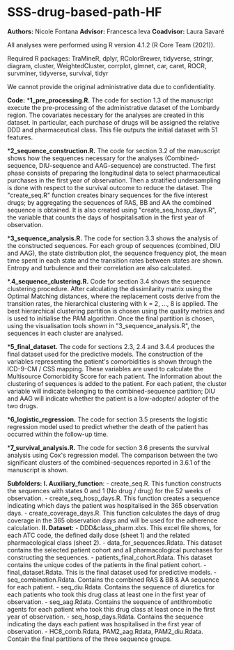 # SSS-drug-based-path-HF
**Authors:** Nicole Fontana
**Advisor:** Francesca Ieva
**Coadvisor:** Laura Savaré

All analyses were performed using R version 4.1.2 (R Core Team (2021)).

Required R packages: TraMineR, dplyr, RColorBrewer, tidyverse, stringr, diagram, cluster, WeightedCluster, corrplot, glmnet, car, caret, ROCR,
survminer, tidyverse, survival, tidyr 


We cannot provide the original administrative data due to confidentiality.

**Code:**
***1_pre_processing.R.** The code for section 1.3 of the manuscript execute the pre-processing of the 	administrative dataset of the Lombardy region. The covariates necessary for the analyses are created in this 	     dataset. In particular, each purchase of drugs will be assigned the relative DDD and pharmaceutical class. This 	     file outputs the initial dataset with 51 features.

***2_sequence_construction.R.** The code for section 3.2 of the manuscript shows how the sequences necessary for the analyses (Combined-sequence, DIU-sequence and AAG-sequence) are constructed. The first phase consists of preparing the longitudinal data to select pharmaceutical purchases in the first year of observation. Then a stratified undersampling is done with respect to the survival outcome to reduce the dataset. The "create_seq.R" function creates binary sequences for the five interest drugs; by aggregating the sequences of RAS, BB and AA the combined sequence is obtained. It is also created using "create_seq_hosp_days.R", the variable that counts the days of hospitalisation in the first year of observation.

***3_sequence_analysis.R.** The code for section 3.3 shows the analysis of the constructed sequences. For   each group of sequences (combined, DIU and AAG), the state distribution plot, the sequence frequency plot, the mean time spent in each state and the transition rates between states are shown. Entropy and turbulence and their correlation are also calculated.

*.**4_sequence_clustering.R.** Code for section 3.4 shows the sequence clustering procedure. After calculating         the dissimilarity matrix using the Optimal Matching distances, where the replacement costs derive from the             transition rates, the hierarchical clustering with k = 2, ..., 8 is applied. The best hierarchical clustering           partition is chosen using the quality metrics and is used to initialise the PAM algorithm. Once the final               partition is chosen, using the visualisation tools shown in "3_sequence_analysis.R", the sequences in each             cluster are analysed.

***5_final_dataset.** The code for sections 2.3, 2.4 and 3.4.4 produces the final dataset used for the 	predictive models. The construction of the variables representing the patient's comorbidities is shown through the ICD-9-CM / CSS mapping. These variables are used to calculate the Multisource Comorbidity Score for each patient. The information about the clustering of sequences is added to the patient. For each patient, the cluster variable will indicate belonging to the combined-sequence partition; DIU and AAG will indicate whether the patient is a low-adopter/ adopter of the two drugs.

***6_logistic_regression.** The code for section 3.5 presents the logistic regression model used to predict 	      whether the death of the patient has occurred within the follow-up time.

***7_survival_analysis.R.** The code for section 3.6 presents the survival analysis using Cox's regression           model. The comparison between the two significant clusters of the combined-sequences reported in 3.6.1 of the           manuscript is shown.

**Subfolders:**
**I. Auxiliary_function**:
	- create_seq.R. This function constructs the sequences with states 0 and 1 (No drug / drug) for the 52 weeks of 	  observation.
	- create_seq_hosp_days.R. This function creates a sequence indicating which days the patient was hospitalised 		in the 365 observation days.
	- create_coverage_days.R. This function calculates the days of drug coverage in the 365 observation days and 	       will be used for the adherence calculation.
**II. Dataset:**
	- DDD&class_pharm.xlxs. This excel file shows, for each ATC code, the defined daily dose (sheet 1) and the 	     related pharmacological class (sheet 2).
	- data_for_sequences.Rdata. This dataset contains the selected patient cohort and all pharmacological purchases 	  for constructing the sequences.
	- patients_final_cohort.Rdata. This dataset contains the unique codes of the patients in the final patient 	     cohort.
	- final_dataset.Rdata. This is the final dataset used for predictive models.
	- seq_combination.Rdata. Contains the combined RAS & BB & AA sequence for each patient.
	- seq_diu.Rdata. Contains the sequence of diuretics for each patients who took         this drug class at least 	  one in the first year of observation.
	- seq_aag.Rdata. Contains the sequence of antithrombotic agents for each patient who took this drug class at 	       least once in the first year of observation.
	- seq_hosp_days.Rdata. Contains the sequence indicating the days each    patient was hospitalised in the first 		 year of observation.
	- HC8_comb.Rdata, PAM2_aag.Rdata, PAM2_diu.Rdata. Contain the final partitions of the three sequence groups.


  


